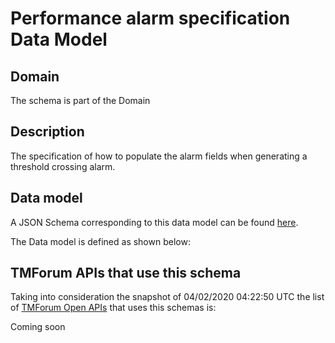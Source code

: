 # Performance alarm specification Data Model

## Domain

The  schema is part of the  Domain

## Description

The specification of how to populate the alarm fields when generating a threshold crossing alarm.

## Data model

A JSON Schema corresponding to this data model can be found
[here](https://github.com/tmforum-rand/schemas/blob/candidates/Common/PerformanceAlarmSpecification.schema.json).

The Data model is defined as shown below:




## TMForum APIs that use this schema

Taking into consideration the snapshot of 04/02/2020 04:22:50 UTC the list of [TMForum Open APIs](https://www.tmforum.org/open-apis/) that uses this schemas is:

Coming soon